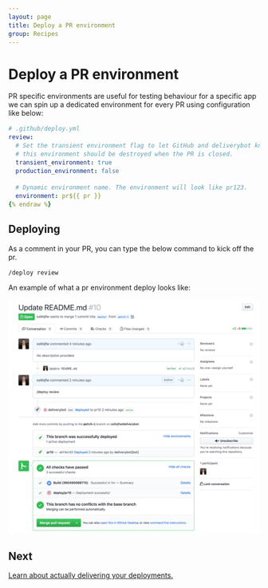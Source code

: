 ```yaml
---
layout: page
title: Deploy a PR environment
group: Recipes
---
```


# Deploy a PR environment

PR specific environments are useful for testing behaviour for a specific app
we can spin up a dedicated environment for every PR using configuration like
below:

```yaml {% raw %}
# .github/deploy.yml
review:
  # Set the transient environment flag to let GitHub and deliverybot know that
  # this environment should be destroyed when the PR is closed.
  transient_environment: true
  production_environment: false

  # Dynamic environment name. The environment will look like pr123.
  environment: pr${{ pr }}
{% endraw %}
```

## Deploying

As a comment in your PR, you can type the below command to kick off the pr.

    /deploy review

An example of what a pr environment deploy looks like:

![Deploy on pr environments](/assets/images/pr-deploy.png)

## Next

[Learn about actually delivering your deployments.](/docs/integrations)
